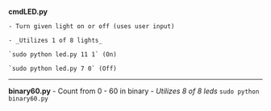 **cmdLED.py**

    - Turn given light on or off (uses user input)

    - _Utilizes 1 of 8 lights_

    `sudo python led.py 11 1` (On)

    `sudo python led.py 7 0` (Off)

-----------------------------

**binary60.py**
    - Count from 0 - 60 in binary
    - _Utilizes 8 of 8 leds_
    `sudo python binary60.py`

